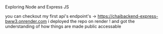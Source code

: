 Exploring Node and Express JS

you can checkout my first api's endpoint's -> https://chaibackend-express-bww3.onrender.com
i deployed the repo on render ! and got the understanding of how things are made public accessable
